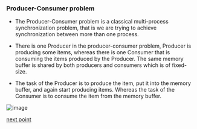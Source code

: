 ### Producer-Consumer problem
- The Producer-Consumer problem is a classical multi-process synchronization problem, that is we are trying to achieve synchronization between more than one process.

- There is one Producer in the producer-consumer problem, Producer is producing some items, whereas there is one Consumer that is consuming the items produced by the Producer. The same memory buffer is shared by both producers and consumers which is of fixed-size.

- The task of the Producer is to produce the item, put it into the memory buffer, and again start producing items. Whereas the task of the Consumer is to consume the item from the memory buffer.

![image](https://user-images.githubusercontent.com/93985255/206482648-ef04fc28-18a1-4662-a0d0-2a4ad1dae77a.png)


[next point](https://github.com/prashantjagtap2909/OS/blob/main/Topics/Synchronization%20and%20Concurrency%20control/07%20-%20Dining%20philosopher%20problem.md)
